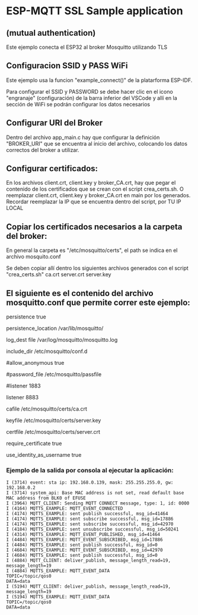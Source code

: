 # ESP-MQTT SSL Sample application 
## (mutual authentication)

Este ejemplo conecta el ESP32 al broker Mosquitto utilizando TLS



## Configuracion SSID y PASS WiFi

Este ejemplo usa la funcion "example_connect()" de la platarforma ESP-IDF.

Para configurar el SSID y PASSWORD se debe hacer clic en el icono "engranaje" (configuración)
de la barra inferior del VSCode y allí en la sección de WiFi se podrán configurar los datos
necesarios



## Configurar URI del Broker

Dentro del archivo app_main.c hay que configurar la definición "BROKER_URI" que se encuentra
al inicio del archivo, colocando los datos correctos del broker a utilizar.



## Configurar certificados:

En los archivos client.crt, client.key y broker_CA.crt, hay que pegar el contenido
de los certificados que se crean con el script crea_certs.sh. O reemplazar client.crt, client.key y broker_CA.crt en main por los generados.
Recordar reemplazar la IP que se encuentra dentro del script, por TU IP LOCAL



## Copiar los certificados necesarios a la carpeta del broker:

En general la carpeta es "/etc/mosquitto/certs", el path se indica en el archivo mosquito.conf

Se deben copiar allí dentro los siguientes archivos generados con el script "crea_certs.sh"
ca.crt
server.crt
server.key



## El siguiente es el contenido del archivo mosquitto.conf que permite correr este ejemplo:

persistence true

persistence_location /var/lib/mosquitto/

log_dest file /var/log/mosquitto/mosquitto.log

include_dir /etc/mosquitto/conf.d

#allow_anonymous true

#password_file /etc/mosquitto/passfile

#listener 1883

listener 8883

cafile /etc/mosquitto/certs/ca.crt

keyfile /etc/mosquitto/certs/server.key

certfile /etc/mosquitto/certs/server.crt

require_certificate true

use_identity_as_username true




### Ejemplo de la salida por consola al ejecutar la aplicación:

```
I (3714) event: sta ip: 192.168.0.139, mask: 255.255.255.0, gw: 192.168.0.2
I (3714) system_api: Base MAC address is not set, read default base MAC address from BLK0 of EFUSE
I (3964) MQTT_CLIENT: Sending MQTT CONNECT message, type: 1, id: 0000
I (4164) MQTTS_EXAMPLE: MQTT_EVENT_CONNECTED
I (4174) MQTTS_EXAMPLE: sent publish successful, msg_id=41464
I (4174) MQTTS_EXAMPLE: sent subscribe successful, msg_id=17886
I (4174) MQTTS_EXAMPLE: sent subscribe successful, msg_id=42970
I (4184) MQTTS_EXAMPLE: sent unsubscribe successful, msg_id=50241
I (4314) MQTTS_EXAMPLE: MQTT_EVENT_PUBLISHED, msg_id=41464
I (4484) MQTTS_EXAMPLE: MQTT_EVENT_SUBSCRIBED, msg_id=17886
I (4484) MQTTS_EXAMPLE: sent publish successful, msg_id=0
I (4684) MQTTS_EXAMPLE: MQTT_EVENT_SUBSCRIBED, msg_id=42970
I (4684) MQTTS_EXAMPLE: sent publish successful, msg_id=0
I (4884) MQTT_CLIENT: deliver_publish, message_length_read=19, message_length=19
I (4884) MQTTS_EXAMPLE: MQTT_EVENT_DATA
TOPIC=/topic/qos0
DATA=data
I (5194) MQTT_CLIENT: deliver_publish, message_length_read=19, message_length=19
I (5194) MQTTS_EXAMPLE: MQTT_EVENT_DATA
TOPIC=/topic/qos0
DATA=data
```

